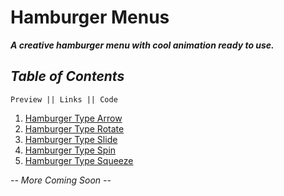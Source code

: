 # Hamburger Menus

**_A creative hamburger menu with cool animation ready to use._**

## _Table of Contents_

```
Preview || Links || Code
```

1. [Hamburger Type Arrow](https://imniladri.github.io/HamburgerMenu/Hamburger%20Type%20Arrow/)
2. [Hamburger Type Rotate](https://imniladri.github.io/HamburgerMenu/Hamburger%20Type%20Rotate/)
3. [Hamburger Type Slide](https://imniladri.github.io/HamburgerMenu/Hamburger%20Type%20Slide/)
4. [Hamburger Type Spin](https://imniladri.github.io/HamburgerMenu/Hamburger%20Type%20Spin/)
5. [Hamburger Type Squeeze](https://imniladri.github.io/HamburgerMenu/Hamburger%20Type%20Squeeze/)

_-- More Coming Soon --_
